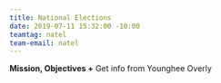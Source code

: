 ```yaml
---
title: National Elections
date: 2019-07-11 15:32:00 -10:00
teamtag: natel
team-email: natel
---
```


**Mission, Objectives +** Get info from Younghee Overly
